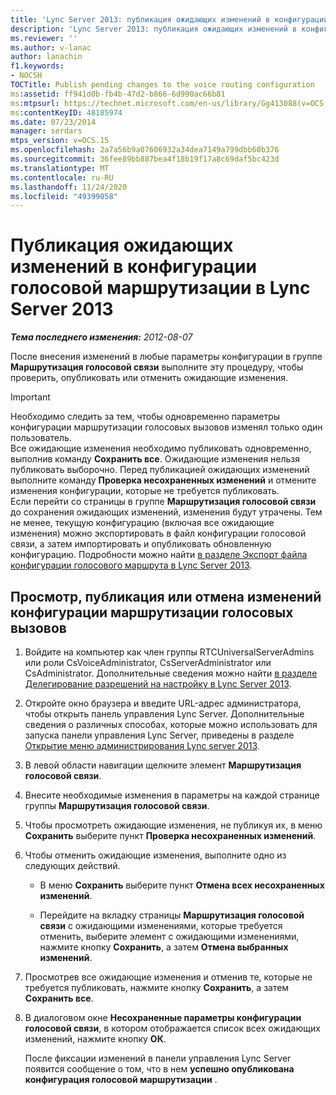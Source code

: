 ```yaml
---
title: 'Lync Server 2013: публикация ожидающих изменений в конфигурации голосовой маршрутизации'
description: 'Lync Server 2013: публикация ожидающих изменений в конфигурации голосовой маршрутизации.'
ms.reviewer: ''
ms.author: v-lanac
author: lanachin
f1.keywords:
- NOCSH
TOCTitle: Publish pending changes to the voice routing configuration
ms:assetid: ff941d0b-fb4b-47d2-b866-6d990ac66b81
ms:mtpsurl: https://technet.microsoft.com/en-us/library/Gg413088(v=OCS.15)
ms:contentKeyID: 48185974
ms.date: 07/23/2014
manager: serdars
mtps_version: v=OCS.15
ms.openlocfilehash: 2a7a56b9a07606932a34dea7149a799dbb60b376
ms.sourcegitcommit: 36fee89bb887bea4f18b19f17a8c69daf5bc423d
ms.translationtype: MT
ms.contentlocale: ru-RU
ms.lasthandoff: 11/24/2020
ms.locfileid: "49399058"
---
```

# <a name="publish-pending-changes-to-the-voice-routing-configuration-in-lync-server-2013"></a>Публикация ожидающих изменений в конфигурации голосовой маршрутизации в Lync Server 2013

<div data-xmlns="http://www.w3.org/1999/xhtml">

<div class="topic" data-xmlns="http://www.w3.org/1999/xhtml" data-msxsl="urn:schemas-microsoft-com:xslt" data-cs="https://msdn.microsoft.com/">

<div data-asp="https://msdn2.microsoft.com/asp">



</div>

<div id="mainSection">

<div id="mainBody">

<span> </span>

_**Тема последнего изменения:** 2012-08-07_

После внесения изменений в любые параметры конфигурации в группе **Маршрутизация голосовой связи** выполните эту процедуру, чтобы проверить, опубликовать или отменить ожидающие изменения.

<div>


> [!IMPORTANT]  
> Необходимо следить за тем, чтобы одновременно параметры конфигурации маршрутизации голосовых вызовов изменял только один пользователь.<BR>Все ожидающие изменения необходимо публиковать одновременно, выполнив команду <STRONG>Сохранить все</STRONG>. Ожидающие изменения нельзя публиковать выборочно. Перед публикацией ожидающих изменений выполните команду <STRONG>Проверка несохраненных изменений</STRONG> и отмените изменения конфигурации, которые не требуется публиковать.<BR>Если перейти со страницы в группе <STRONG>Маршрутизация голосовой связи</STRONG> до сохранения ожидающих изменений, изменения будут утрачены. Тем не менее, текущую конфигурацию (включая все ожидающие изменения) можно экспортировать в файл конфигурации голосовой связи, а затем импортировать и опубликовать обновленную конфигурацию. Подробности можно найти <A href="lync-server-2013-export-a-voice-route-configuration-file.md">в разделе Экспорт файла конфигурации голосового маршрута в Lync Server 2013</A>.



</div>

<div>

## <a name="to-review-publish-or-cancel-voice-routing-configuration-changes"></a>Просмотр, публикация или отмена изменений конфигурации маршрутизации голосовых вызовов

1.  Войдите на компьютер как член группы RTCUniversalServerAdmins или роли CsVoiceAdministrator, CsServerAdministrator или CsAdministrator. Дополнительные сведения можно найти [в разделе Делегирование разрешений на настройку в Lync Server 2013](lync-server-2013-delegate-setup-permissions.md).

2.  Откройте окно браузера и введите URL-адрес администратора, чтобы открыть панель управления Lync Server. Дополнительные сведения о различных способах, которые можно использовать для запуска панели управления Lync Server, приведены в разделе [Открытие меню администрирования Lync server 2013](lync-server-2013-open-lync-server-administrative-tools.md).

3.  В левой области навигации щелкните элемент **Маршрутизация голосовой связи**.

4.  Внесите необходимые изменения в параметры на каждой странице группы **Маршрутизация голосовой связи**.

5.  Чтобы просмотреть ожидающие изменения, не публикуя их, в меню **Сохранить** выберите пункт **Проверка несохраненных изменений**.

6.  Чтобы отменить ожидающие изменения, выполните одно из следующих действий.
    
      - В меню **Сохранить** выберите пункт **Отмена всех несохраненных изменений**.
    
      - Перейдите на вкладку страницы **Маршрутизация голосовой связи** с ожидающими изменениями, которые требуется отменить, выберите элемент с ожидающими изменениями, нажмите кнопку **Сохранить**, а затем **Отмена выбранных изменений**.

7.  Просмотрев все ожидающие изменения и отменив те, которые не требуется публиковать, нажмите кнопку **Сохранить**, а затем **Сохранить все**.

8.  В диалоговом окне **Несохраненные параметры конфигурации голосовой связи**, в котором отображается список всех ожидающих изменений, нажмите кнопку **ОК**.
    
    После фиксации изменений в панели управления Lync Server появится сообщение о том, что в нем **успешно опубликована конфигурация голосовой маршрутизации** .

</div>

</div>

<span> </span>

</div>

</div>

</div>

